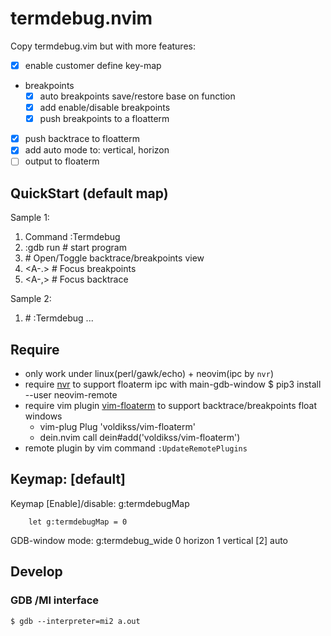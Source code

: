 termdebug.nvim
==============

Copy termdebug.vim but with more features:
- [x] enable customer define key-map
- breakpoints
  - [x] auto breakpoints save/restore base on function
  - [x] add enable/disable breakpoints
  - [x] push breakpoints to a floatterm
- [x] push backtrace to floatterm
- [x] add auto mode to: vertical, horizon
- [ ] output to floaterm

## QuickStart (default map)

Sample 1:
1. Command  :Termdebug <prog>
2. :gdb run		# start program
3. <C-u>		# Open/Toggle backtrace/breakpoints view
4. <A-.>		# Focus breakpoints
5. <A-,>		# Focus backtrace

Sample 2:
1. <F2>			# :Termdebug <prog>
...


## Require

- only work under linux(perl/gawk/echo) + neovim(ipc by `nvr`)
- require [nvr](https://github.com/mhinz/neovim-remote) to support floaterm ipc with main-gdb-window
	$ pip3 install --user neovim-remote
- require vim plugin [vim-floaterm](https://github.com/voldikss/vim-floaterm) to support backtrace/breakpoints float windows
	* vim-plug
		Plug 'voldikss/vim-floaterm'
	* dein.nvim
		call dein#add('voldikss/vim-floaterm')	
- remote plugin by vim command `:UpdateRemotePlugins`

## Keymap: [default]

Keymap [Enable]/disable:  g:termdebugMap
```vim
	let g:termdebugMap = 0
```
GDB-window mode:  g:termdebug_wide
	 0   horizon
	 1   vertical
	[2]  auto

## Develop

### GDB /MI interface

	$ gdb --interpreter=mi2 a.out

